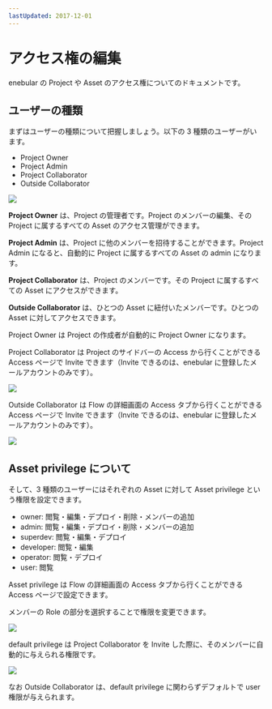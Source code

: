 ```yaml
---
lastUpdated: 2017-12-01
---
```


# アクセス権の編集

enebular の Project や Asset のアクセス権についてのドキュメントです。

## ユーザーの種類

まずはユーザーの種類について把握しましょう。以下の 3 種類のユーザーがいます。

- Project Owner
- Project Admin
- Project Collaborator
- Outside Collaborator

![](../_asset/images/enebular-developers-aboutaccess.png)

**Project Owner** は、Project の管理者です。Project のメンバーの編集、その Project に属するすべての Asset のアクセス管理ができます。

**Project Admin** は、Project に他のメンバーを招待することができます。Project Admin になると、自動的に Project に属するすべての Asset の admin になります。

**Project Collaborator** は、Project のメンバーです。その Project に属するすべての Asset にアクセスができます。

**Outside Collaborator** は、ひとつの Asset に紐付いたメンバーです。ひとつの Asset に対してアクセスできます。

Project Owner は Project の作成者が自動的に Project Owner になります。

Project Collaborator は Project のサイドバーの Access から行くことができる Access ページで Invite できます（Invite できるのは、enebular に登録したメールアカウントのみです）。

![](https://i.gyazo.com/de4082a2bf03d51d473dbb1e9bf5f78b.png)

Outside Collaborator は Flow の詳細画面の Access タブから行くことができる Access ページで Invite できます（Invite できるのは、enebular に登録したメールアカウントのみです）。

![](https://i.gyazo.com/cc774e8f901c3629f2c79098172dba61.png)

## Asset privilege について

そして、3 種類のユーザーにはそれぞれの Asset に対して Asset privilege という権限を設定できます。

- owner: 閲覧・編集・デプロイ・削除・メンバーの追加
- admin: 閲覧・編集・デプロイ・削除・メンバーの追加
- superdev: 閲覧・編集・デプロイ
- developer: 閲覧・編集
- operator: 閲覧・デプロイ
- user: 閲覧

Asset privilege は Flow の詳細画面の Access タブから行くことができる Access ページで設定できます。

メンバーの Role の部分を選択することで権限を変更できます。

![](https://i.gyazo.com/b6ba9650ebedf08291983c7e472146e0.png)

default privilege は Project Collaborator を Invite した際に、そのメンバーに自動的に与えられる権限です。

![](https://i.gyazo.com/5d2970b4226d5633c2e81f7abc5f721f.png)

なお Outside Collaborator は、default privilege に関わらずデフォルトで user 権限が与えられます。
